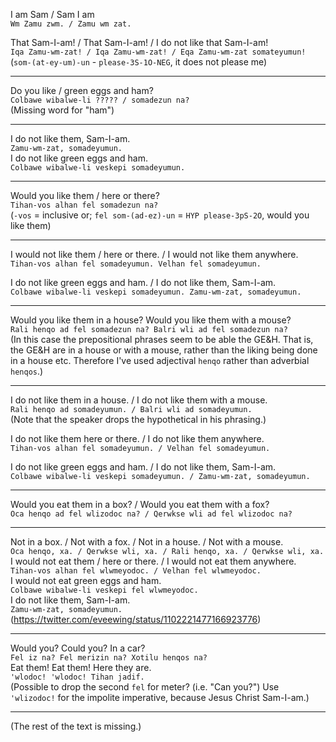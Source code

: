 I am Sam / Sam I am  
`Wm Zamu zwm. / Zamu wm zat.`

That Sam-I-am! / That Sam-I-am! / I do not like that Sam-I-am!  
`Iqa Zamu-wm-zat! / Iqa Zamu-wm-zat! / Eqa Zamu-wm-zat somateyumun!`  
(`som-(at-ey-um)-un` - `please-3S-1O-NEG`, it does not please me)

---

Do you like / green eggs and ham?  
`Colbawe wibalwe-li ????? / somadezun na?`  
(Missing word for "ham")

---

I do not like them, Sam-I-am.  
`Zamu-wm-zat, somadeyumun.`  
I do not like green eggs and ham.  
`Colbawe wibalwe-li veskepi somadeyumun.`

---

Would you like them / here or there?  
`Tihan-vos alhan fel somadezun na?`  
(`-vos` = inclusive or; `fel som-(ad-ez)-un` = `HYP please-3pS-2O`, would you like them)

---

I would not like them / here or there. / I would not like them anywhere.  
`Tihan-vos alhan fel somadeyumun. Velhan fel somadeyumun.`

I do not like green eggs and ham. / I do not like them, Sam-I-am.  
`Colbawe wibalwe-li veskepi somadeyumun. Zamu-wm-zat, somadeyumun.`

---

Would you like them in a house? Would you like them with a mouse?  
`Rali henqo ad fel somadezun na? Balri wli ad fel somadezun na?`  
(In this case the prepositional phrases seem to be able the GE&H. That is, the GE&H are in a house or with a mouse, rather than the liking being done in a house etc. Therefore I've used adjectival `henqo` rather than adverbial `henqos`.)

---

I do not like them in a house. / I do not like them with a mouse.  
`Rali henqo ad somadeyumun. / Balri wli ad somadeyumun.`  
(Note that the speaker drops the hypothetical in his phrasing.)

I do not like them here or there. / I do not like them anywhere.  
`Tihan-vos alhan fel somadeyumun. / Velhan fel somadeyumun.`

I do not like green eggs and ham. / I do not like them, Sam-I-am.  
`Colbawe wibalwe-li veskepi somadeyumun. / Zamu-wm-zat, somadeyumun.`

---

Would you eat them in a box? / Would you eat them with a fox?  
`Oca henqo ad fel wlizodoc na? / Qerwkse wli ad fel wlizodoc na?`  

---

Not in a box. / Not with a fox. / Not in a house. / Not with a mouse.  
`Oca henqo, xa. / Qerwkse wli, xa. / Rali henqo, xa. / Qerwkse wli, xa.`  
I would not eat them / here or there. / I would not eat them anywhere.  
`Tihan-vos alhan fel wlwmeyodoc. / Velhan fel wlwmeyodoc.`  
I would not eat green eggs and ham.  
`Colbawe wibalwe-li veskepi fel wlwmeyodoc.`  
I do not like them, Sam-I-am.  
`Zamu-wm-zat, somadeyumun.`  
(https://twitter.com/eveewing/status/1102221477166923776)

---

Would you? Could you? In a car?  
`Fel iz na? Fel merizin na? Xotilu henqos na?`  
Eat them! Eat them! Here they are.  
`'wlodoc! 'wlodoc! Tihan jadif.`  
(Possible to drop the second `fel` for meter? (i.e. "Can you?") Use `'wlizodoc!` for the impolite imperative, because Jesus Christ Sam-I-am.)

---

(The rest of the text is missing.)
